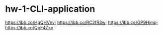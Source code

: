 # hw-1-CLI-application

https://ibb.co/HgQHVnv;
https://ibb.co/RC2fR3w;
https://ibb.co/GP9Hjmp;
https://ibb.co/QpF4Zkv

